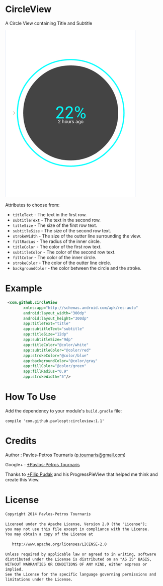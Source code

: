 CircleView
==========

A Circle View containing Title and Subtitle

![CircleView](/Screenshots/Screenshot_8.png)


Attributes to choose from:

* `titleText` - The text in the first row.
* `subtitleText` - The text in the second row.
* `titleSize` - The size of the first row text.
* `subtitleSize` - The size of the second row text.
* `strokeWidth` - The size of the outter line surrounding the view.
* `fillRadius` - The radius of the inner circle.
* `titleColor` - The color of the first row text.
* `subtitleColor` - The color of the second row text.
* `fillColor` - The color of the inner circle.
* `strokeColor` - The color of the outter line circle.
* `backgroundColor` - the color between the circle and the stroke.
    
Example
=======
```xml
 <com.github.circleView
        xmlns:app="http://schemas.android.com/apk/res-auto"
        android:layout_width="300dp"
        android:layout_height="300dp"
        app:titleText="title"
        app:subtitleText="subtitle"
        app:titleSize="12dp"
        app:subtitleSize="9dp"
        app:titleColor="@color/white"
        app:subtitleColor="@color/red"
        app:strokeColor="@color/blue"
        app:backgroundColor="@color/gray"
        app:fillColor="@color/green"
        app:fillRadius="0.9"
        app:strokeWidth="5"/>
```

How To Use
==========

Add the dependency to your module's `build.gradle` file: 

```compile 'com.github.pavlospt:circleview:1.1' ```


Credits
=======
Author : Pavlos-Petros Tournaris (p.tournaris@gmail.com)

Google+ : [+Pavlos-Petros Tournaris](https://plus.google.com/u/0/+PavlosPetrosTournaris/)

Thanks to [+Filip Puđak](https://plus.google.com/u/0/117550349320705739707/) and his ProgressPieView that helped me think and create this View.

License
=======

    Copyright 2014 Pavlos-Petros Tournaris

    Licensed under the Apache License, Version 2.0 (the "License");
    you may not use this file except in compliance with the License.
    You may obtain a copy of the License at
    
       http://www.apache.org/licenses/LICENSE-2.0
    
    Unless required by applicable law or agreed to in writing, software
    distributed under the License is distributed on an "AS IS" BASIS,
    WITHOUT WARRANTIES OR CONDITIONS OF ANY KIND, either express or implied.
    See the License for the specific language governing permissions and
    limitations under the License.
